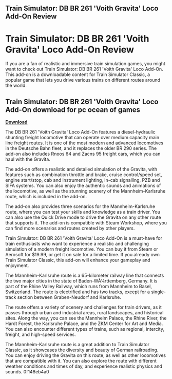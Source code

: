 ## Train Simulator: DB BR 261 'Voith Gravita' Loco Add-On Review

  
# Train Simulator: DB BR 261 'Voith Gravita' Loco Add-On Review
 
If you are a fan of realistic and immersive train simulation games, you might want to check out Train Simulator: DB BR 261 'Voith Gravita' Loco Add-On. This add-on is a downloadable content for Train Simulator Classic, a popular game that lets you drive various trains on different routes around the world.
 
## Train Simulator: DB BR 261 'Voith Gravita' Loco Add-On download for pc ocean of games


[**Download**](https://www.google.com/url?q=https%3A%2F%2Ftiurll.com%2F2tKoMp&sa=D&sntz=1&usg=AOvVaw1W8jL5LvNdlkwrP7zvn_Td)

 
The DB BR 261 'Voith Gravita' Loco Add-On features a diesel-hydraulic shunting freight locomotive that can operate over medium capacity main line freight routes. It is one of the most modern and advanced locomotives in the Deutsche Bahn fleet, and it replaces the older BR 290 series. The add-on also includes Rnoos 64 and Zacns 95 freight cars, which you can haul with the Gravita.
 
The add-on offers a realistic and detailed simulation of the Gravita, with features such as combination throttle and brake, cruise control/speed set, engine start/stop, cab and instrument lighting, in-cab signalling, PZB and SIFA systems. You can also enjoy the authentic sounds and animations of the locomotive, as well as the stunning scenery of the Mannheim-Karlsruhe route, which is included in the add-on.
 
The add-on also provides three scenarios for the Mannheim-Karlsruhe route, where you can test your skills and knowledge as a train driver. You can also use the Quick Drive mode to drive the Gravita on any other route that supports it. The add-on is compatible with Steam Workshop, where you can find more scenarios and routes created by other players.
 
Train Simulator: DB BR 261 'Voith Gravita' Loco Add-On is a must-have for train enthusiasts who want to experience a realistic and challenging simulation of a modern freight locomotive. You can buy it from Steam or Aerosoft for $19.99, or get it on sale for a limited time. If you already own Train Simulator Classic, this add-on will enhance your gameplay and enjoyment.
  
The Mannheim-Karlsruhe route is a 65-kilometer railway line that connects the two major cities in the state of Baden-WÃ¼rttemberg, Germany. It is part of the Rhine Valley Railway, which runs from Mannheim to Basel, Switzerland. The route is electrified and has two tracks, except for a single-track section between Graben-Neudorf and Karlsruhe.
 
The route offers a variety of scenery and challenges for train drivers, as it passes through urban and industrial areas, rural landscapes, and historical sites. Along the way, you can see the Mannheim Palace, the Rhine River, the Hardt Forest, the Karlsruhe Palace, and the ZKM Center for Art and Media. You can also encounter different types of trains, such as regional, intercity, freight, and high-speed services.
 
The Mannheim-Karlsruhe route is a great addition to Train Simulator Classic, as it showcases the diversity and beauty of German railroading. You can enjoy driving the Gravita on this route, as well as other locomotives that are compatible with it. You can also explore the route with different weather conditions and times of day, and experience realistic physics and sounds.
 0f148eb4a0
